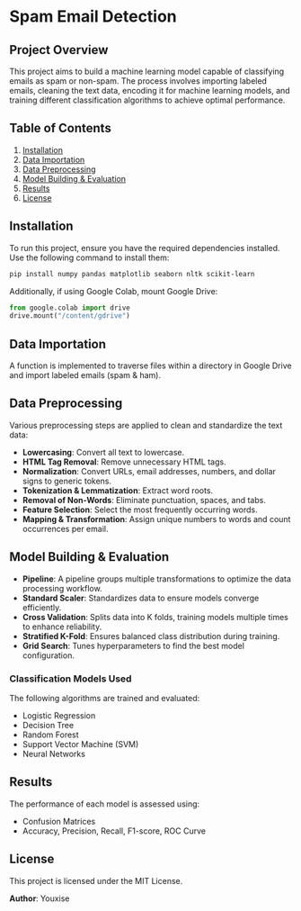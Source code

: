 # Spam Email Detection

## Project Overview
This project aims to build a machine learning model capable of classifying emails as spam or non-spam. The process involves importing labeled emails, cleaning the text data, encoding it for machine learning models, and training different classification algorithms to achieve optimal performance.

## Table of Contents
1. [Installation](#installation)
2. [Data Importation](#data-importation)
3. [Data Preprocessing](#data-preprocessing)
4. [Model Building & Evaluation](#model-building--evaluation)
5. [Results](#results)
6. [License](#license)

## Installation
To run this project, ensure you have the required dependencies installed. Use the following command to install them:
```bash
pip install numpy pandas matplotlib seaborn nltk scikit-learn
```

Additionally, if using Google Colab, mount Google Drive:
```python
from google.colab import drive
drive.mount("/content/gdrive")
```

## Data Importation
A function is implemented to traverse files within a directory in Google Drive and import labeled emails (spam & ham).

## Data Preprocessing
Various preprocessing steps are applied to clean and standardize the text data:
- **Lowercasing**: Convert all text to lowercase.
- **HTML Tag Removal**: Remove unnecessary HTML tags.
- **Normalization**: Convert URLs, email addresses, numbers, and dollar signs to generic tokens.
- **Tokenization & Lemmatization**: Extract word roots.
- **Removal of Non-Words**: Eliminate punctuation, spaces, and tabs.
- **Feature Selection**: Select the most frequently occurring words.
- **Mapping & Transformation**: Assign unique numbers to words and count occurrences per email.

## Model Building & Evaluation
- **Pipeline**: A pipeline groups multiple transformations to optimize the data processing workflow.
- **Standard Scaler**: Standardizes data to ensure models converge efficiently.
- **Cross Validation**: Splits data into K folds, training models multiple times to enhance reliability.
- **Stratified K-Fold**: Ensures balanced class distribution during training.
- **Grid Search**: Tunes hyperparameters to find the best model configuration.

### Classification Models Used
The following algorithms are trained and evaluated:
- Logistic Regression
- Decision Tree
- Random Forest
- Support Vector Machine (SVM)
- Neural Networks

## Results
The performance of each model is assessed using:
- Confusion Matrices
- Accuracy, Precision, Recall, F1-score, ROC Curve

## License
This project is licensed under the MIT License.

**Author**: Youxise
